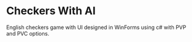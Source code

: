 # Checkers With AI
English checkers game with UI designed in WinForms using c# with PVP and PVC options.
